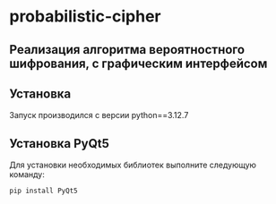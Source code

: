 # probabilistic-cipher
## Реализация алгоритма вероятностного шифрования, с графическим интерфейсом

## Установка
Запуск производился с версии python==3.12.7

## Установка PyQt5
Для установки необходимых библиотек выполните следующую команду:

```commandline
pip install PyQt5
```
